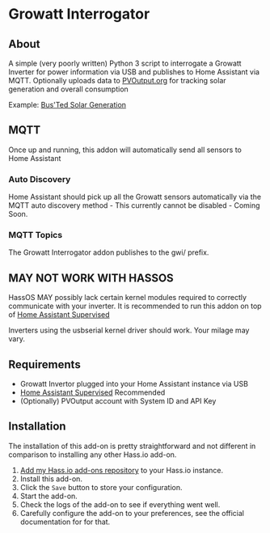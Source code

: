 # Growatt Interrogator

## About
A simple (very poorly written) Python 3 script to interrogate a Growatt Inverter for power information via USB and publishes to Home Assistant via MQTT.
Optionally uploads data to [PVOutput.org](https://pvoutput.org) for tracking solar generation and overall consumption

Example: [Bus'Ted Solar Generation](https://pvoutput.org/list.jsp?sid=88110)

## MQTT ##
Once up and running, this addon will automatically send all sensors to Home Assistant

### Auto Discovery ###
Home Assistant should pick up all the Growatt sensors automatically via the MQTT auto discovery method - This currently cannot be disabled - Coming Soon.

### MQTT Topics  ###
The Growatt Interrogator addon publishes to the gwi/ prefix.

## MAY NOT WORK WITH HASSOS
HassOS MAY possibly lack certain kernel modules required to correctly communicate with your inverter.
It is recommended to run this addon on top of [Home Assistant Supervised](https://github.com/home-assistant/supervised-installer)

Inverters using the usbserial kernel driver should work. Your milage may vary.

## Requirements

- Growatt Invertor plugged into your Home Assistant instance via USB
- [Home Assistant Supervised](https://github.com/home-assistant/supervised-installer) Recommended
- (Optionally) PVOutput account with System ID and API Key

## Installation

The installation of this add-on is pretty straightforward and not different in
comparison to installing any other Hass.io add-on.

1. [Add my Hass.io add-ons repository][repository] to your Hass.io instance.
1. Install this add-on.
1. Click the `Save` button to store your configuration.
1. Start the add-on.
1. Check the logs of the add-on to see if everything went well.
1. Carefully configure the add-on to your preferences, see the official documentation for for that.

[repository]: https://github.com/PrimusNZ/hassio-addons